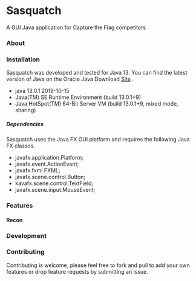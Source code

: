 # Sasquatch
A GUI Java application for Capture the Flag competitors


### About 

### Installation 
Sasquatch was developed and tested for Java 13. You can find the latest version of Java on the Oracle Java Download [Site](https://www.java.com/en/download/) . 
+ java 13.0.1 2019-10-15
+ Java(TM) SE Runtime Environment (build 13.0.1+9)
+ Java HotSpot(TM) 64-Bit Server VM (build 13.0.1+9, mixed mode, sharing)

##### Dependencies 
Sasquatch uses the Java FX GUI platform and requires the following Java FX classes.

 + javafx.application.Platform;
 + javafx.event.ActionEvent;
 + javafx.fxml.FXML;
 + javafx.scene.control.Button;
 + kavafx.scene.control.TextField;
 + javafx.scene.input.MouseEvent;

### Features

#### Recon

### Development


### Contributing 
Contributing is welcome, please feel free to fork and pull to add your own features or drop feature requests by submitting an issue. 

